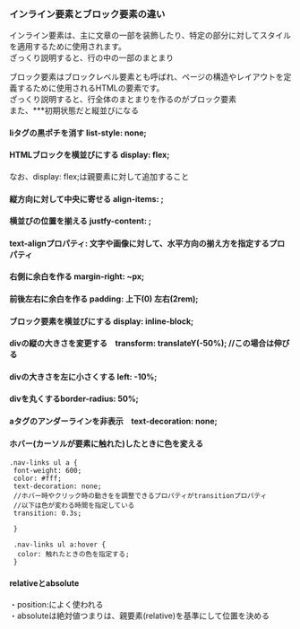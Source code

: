 ### インライン要素とブロック要素の違い  
インライン要素は、主に文章の一部を装飾したり、特定の部分に対してスタイルを適用するために使用されます。  
ざっくり説明すると、行の中の一部のまとまり  
  
  
ブロック要素はブロックレベル要素とも呼ばれ、ページの構造やレイアウトを定義するために使用されるHTMLの要素です。  
ざっくり説明すると、行全体のまとまりを作るのがブロック要素  
また、***初期状態だと縦並びになる  
  
  
  
  
#### liタグの黒ポチを消す list-style: none;
  
  
#### HTMLブロックを横並びにする display: flex;  
なお、display: flex;は親要素に対して追加すること  

  
#### 縦方向に対して中央に寄せる align-items: ;  
  
  
#### 横並びの位置を揃える justfy-content: ;  

#### text-alignプロパティ: 文字や画像に対して、水平方向の揃え方を指定するプロパティ  
#### 右側に余白を作る margin-right: ~px; 
#### 前後左右に余白を作る padding: 上下(0) 左右(2rem);  
  
#### ブロック要素を横並びにする  display: inline-block;
  

#### divの縦の大きさを変更する　transform: translateY(-50%); //この場合は伸びる  
#### divの大きさを左に小さくする left: -10%;
#### divを丸くするborder-radius: 50%; 

#### aタグのアンダーラインを非表示　text-decoration: none;  

#### ホバー(カーソルが要素に触れた)したときに色を変える  
```
.nav-links ul a {
 font-weight: 600;
 color: #fff;
 text-decoration: none;
 //ホバー時やクリック時の動きをを調整できるプロパティがtransitionプロパティ
 //以下は色が変わる時間を指定している
 transition: 0.3s;
 
 }
 
 .nav-links ul a:hover {
  color: 触れたときの色を指定する;
 }
```

#### relativeとabsolute  
・position:によく使われる  
・absoluteは絶対値つまりは、親要素(relative)を基準にして位置を決める  

